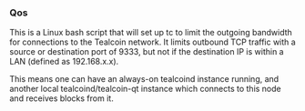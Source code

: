 ### Qos ###

This is a Linux bash script that will set up tc to limit the outgoing bandwidth for connections to the Tealcoin network. It limits outbound TCP traffic with a source or destination port of 9333, but not if the destination IP is within a LAN (defined as 192.168.x.x).

This means one can have an always-on tealcoind instance running, and another local tealcoind/tealcoin-qt instance which connects to this node and receives blocks from it.
